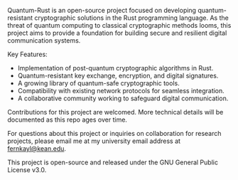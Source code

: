 Quantum-Rust is an open-source project focused on developing quantum-resistant cryptographic solutions in the Rust programming language. As the threat of quantum computing to classical cryptographic methods looms, this project aims to provide a foundation for building secure and resilient digital communication systems.

Key Features:

- Implementation of post-quantum cryptographic algorithms in Rust.
- Quantum-resistant key exchange, encryption, and digital signatures.
- A growing library of quantum-safe cryptographic tools.
- Compatibility with existing network protocols for seamless integration.
- A collaborative community working to safeguard digital communication.

Contributions for this project are welcomed. More technical details will be documented as this repo ages over time.

For questions about this project or inquiries on collaboration for research projects, please email me at my university email address at fernkayl@kean.edu.

This project is open-source and released under the GNU General Public License v3.0.